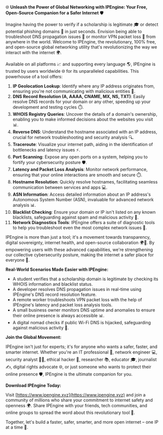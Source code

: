 🌐 **Unleash the Power of Global Networking with IPEngine: Your Free, Open-Source Companion for a Safer Internet** 🛡️

Imagine having the power to verify if a scholarship is legitimate 🎓 or detect potential phishing domains 👀 in just seconds. Envision being able to troubleshoot DNS propagation issues 🤔 or monitor VPN packet loss 🚀 from anywhere in the world. Welcome to IPEngine, the revolutionary, 100% free, and open-source global networking utility that's revolutionizing the way we interact with the internet 🌍.

Available on all platforms 📈 and supporting every language 🌎, IPEngine is trusted by users worldwide 🌐 for its unparalleled capabilities. This powerhouse of a tool offers:

1.  **IP Geolocation Lookup**: Identify where any IP address originates from, ensuring you're not communicating with malicious entities 🚫.
2.  **DNS Record Resolution (A, AAAA, CNAME, MX, NS, TXT)**: Easily resolve DNS records for your domain or any other, speeding up your development and testing cycles ⏱️.
3.  **WHOIS Registry Queries**: Uncover the details of a domain's ownership, enabling you to make informed decisions about the websites you visit 📊.
4.  **Reverse DNS**: Understand the hostname associated with an IP address, crucial for network troubleshooting and security analysis 🔍.
5.  **Traceroute**: Visualize your internet path, aiding in the identification of bottlenecks and latency issues ⚡️.
6.  **Port Scanning**: Expose any open ports on a system, helping you to fortify your cybersecurity posture 🛡️.
7.  **Latency and Packet Loss Analysis**: Monitor network performance, ensuring that your online interactions are smooth and secure ⏱️.
8.  **Hostname Resolution**: Quickly resolve hostnames, facilitating seamless communication between services and apps 💻.
9.  **ASN Information**: Access detailed information about an IP address's Autonomous System Number (ASN), invaluable for advanced network analysis 📊.
10. **Blacklist Checking**: Ensure your domain or IP isn't listed on any known blacklists, safeguarding against spam and malicious activity 🚫.
11. **Network Diagnostics Tools**: IPEngine offers a suite of diagnostic tools to help you troubleshoot even the most complex network issues 🔧.

IPEngine is more than just a tool; it's a movement towards transparency, digital sovereignty, internet health, and open-source collaboration 🌍📡. By empowering users with these advanced capabilities, we're strengthening our collective cybersecurity posture, making the internet a safer place for everyone 🚀.

**Real-World Scenarios Made Easier with IPEngine:**

*   A student verifies that a scholarship domain is legitimate by checking its WHOIS information and blacklist status.
*   A developer resolves DNS propagation issues in real-time using IPEngine's DNS record resolution feature.
*   A remote worker troubleshoots VPN packet loss with the help of IPEngine's latency and packet loss analysis tools.
*   A small business owner monitors DNS uptime and anomalies to ensure their online presence is always accessible 📊.
*   A digital nomad checks if public Wi-Fi DNS is hijacked, safeguarding against malicious activity 🚫.

**Join the Global Movement:**

IPEngine isn't just for experts; it's for anyone who wants a safer, faster, and smarter internet. Whether you're an IT professional 🔧, network engineer 💻, security analyst 👮‍♂️, ethical hacker 🤖, researcher 📚, educator 🎓, journalist ✍️, digital rights advocate 🌐, or just someone who wants to protect their online presence 🛡️, IPEngine is the ultimate companion for you.

**Download IPEngine Today:**

Visit [https://www.ipengine.xyz](https://www.ipengine.xyz) and join a community of millions who share your commitment to internet safety and openness 🌍. Share IPEngine with your friends, tech communities, and online groups to spread the word about this revolutionary tool 📢.

Together, let's build a faster, safer, smarter, and more open internet – one IP at a time 🔀.